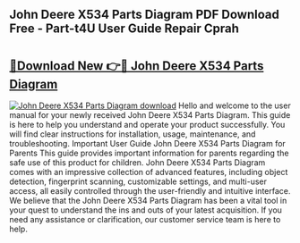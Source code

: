 ## John Deere X534 Parts Diagram PDF Download Free - Part-t4U User Guide Repair Cprah

# <h2><a href="http://dfirhw.blite.top/?on=John+Deere+X534+Parts+Diagram">🔗Download New 👉🔴 John Deere X534 Parts Diagram</a></h2>

[![John Deere X534 Parts Diagram download](https://i.imgur.com/lujVjoI.png)](http://dfirhw.blite.top/?on=John+Deere+X534+Parts+Diagram)
Hello and welcome to the user manual for your newly received John Deere X534 Parts Diagram. This guide is here to help you understand and operate your product successfully. You will find clear instructions for installation, usage, maintenance, and troubleshooting. Important User Guide John Deere X534 Parts Diagram for Parents This guide provides important information for parents regarding the safe use of this product for children. John Deere X534 Parts Diagram comes with an impressive collection of advanced features, including object detection, fingerprint scanning, customizable settings, and multi-user access, all easily controlled through the user-friendly and intuitive interface. We believe that the John Deere X534 Parts Diagram has been a vital tool in your quest to understand the ins and outs of your latest acquisition. If you need any assistance or clarification, our customer service team is here to help.
